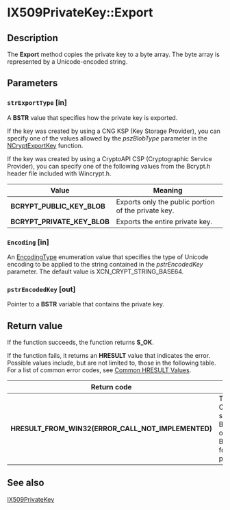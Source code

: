 # IX509PrivateKey::Export

## Description

The **Export** method copies the private key to a byte array. The byte array is represented by a Unicode-encoded string.

## Parameters

### `strExportType` [in]

A **BSTR** value that specifies how the private key is exported.

If the key was created by using a CNG KSP (Key Storage Provider), you can specify one of the values allowed by the *pszBlobType* parameter in the [NCryptExportKey](https://learn.microsoft.com/windows/desktop/api/ncrypt/nf-ncrypt-ncryptexportkey) function.

If the key was created by using a CryptoAPI CSP (Cryptographic Service Provider), you can specify one of the following values from the Bcrypt.h header file included with Wincrypt.h.

| Value | Meaning |
| --- | --- |
| **BCRYPT_PUBLIC_KEY_BLOB** | Exports only the public portion of the private key. |
| **BCRYPT_PRIVATE_KEY_BLOB** | Exports the entire private key. |

### `Encoding` [in]

An [EncodingType](https://learn.microsoft.com/windows/desktop/api/certenroll/ne-certenroll-encodingtype) enumeration value that specifies the type of Unicode encoding to be applied to the string contained in the *pstrEncodedKey* parameter. The default value is XCN_CRYPT_STRING_BASE64.

### `pstrEncodedKey` [out]

Pointer to a **BSTR** variable that contains the private key.

## Return value

If the function succeeds, the function returns **S_OK**.

If the function fails, it returns an **HRESULT** value that indicates the error. Possible values include, but are not limited to, those in the following table. For a list of common error codes, see [Common HRESULT Values](https://learn.microsoft.com/windows/desktop/SecCrypto/common-hresult-values).

| Return code | Description |
| --- | --- |
| **HRESULT_FROM_WIN32(ERROR_CALL_NOT_IMPLEMENTED)** | The key was created by a CryptoAPI CSP and you specified a value other than BCRYPT_PRIVATE_KEY_BLOB or BCRYPT_PUBLIC_KEY_BLOB for the *strExportType* parameter. |

## See also

[IX509PrivateKey](https://learn.microsoft.com/windows/desktop/api/certenroll/nn-certenroll-ix509privatekey)
